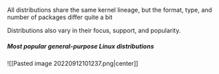 All distributions share the same kernel lineage, but the format, type, and number of packages differ quite a bit

Distributions also vary in their focus, support, and popularity.

##### Most popular general-purpose Linux distributions
![[Pasted image 20220912101237.png|center]]

